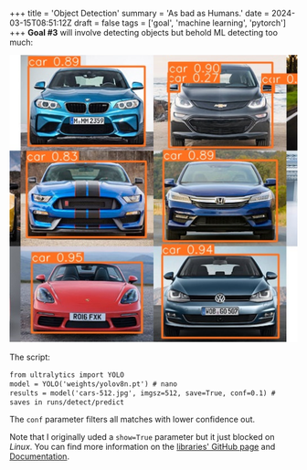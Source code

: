 +++
title = 'Object Detection'
summary = 'As bad as Humans.'
date = 2024-03-15T08:51:12Z
draft = false
tags = ['goal', 'machine learning', 'pytorch']
+++
**Goal #3** will involve detecting objects but behold ML detecting too much:

![Cars with some rear-view mirrors also detected as cars.](cars-512.jpg)

The script:
```
from ultralytics import YOLO
model = YOLO('weights/yolov8n.pt') # nano
results = model('cars-512.jpg', imgsz=512, save=True, conf=0.1) # saves in runs/detect/predict
```

The `conf` parameter filters all matches with lower confidence out.

Note that I originally uded a `show=True` parameter but it just blocked on *Linux*.
You can find more information on the [libraries' GitHub page](https://github.com/ultralytics/ultralytics/tree/main?tab=readme-ov-file) and [Documentation](https://docs.ultralytics.com/).
